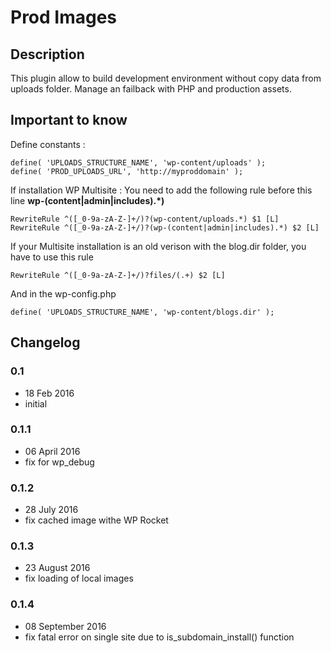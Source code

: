 # Prod Images #

## Description ##

This plugin allow to build development environment without copy data from uploads folder. Manage an failback with PHP and production assets.

## Important to know ##

Define constants :
```
define( 'UPLOADS_STRUCTURE_NAME', 'wp-content/uploads' );
define( 'PROD_UPLOADS_URL', 'http://myproddomain' );
```

If installation WP Multisite :
You need to add the following rule before this line **wp-(content|admin|includes).*)**
```
RewriteRule ^([_0-9a-zA-Z-]+/)?(wp-content/uploads.*) $1 [L]
RewriteRule ^([_0-9a-zA-Z-]+/)?(wp-(content|admin|includes).*) $2 [L]
```

If your Multisite installation is an old verison with the blog.dir folder, you have to use this rule
```
RewriteRule ^([_0-9a-zA-Z-]+/)?files/(.+) $2 [L]
```

And in the wp-config.php
```
define( 'UPLOADS_STRUCTURE_NAME', 'wp-content/blogs.dir' );
```
## Changelog ##

### 0.1
* 18 Feb 2016
* initial

### 0.1.1
* 06 April 2016
* fix for wp_debug

### 0.1.2
* 28 July 2016
* fix cached image withe WP Rocket

### 0.1.3
* 23 August 2016
* fix loading of local images

### 0.1.4
* 08 September 2016
* fix fatal error on single site due to is_subdomain_install() function